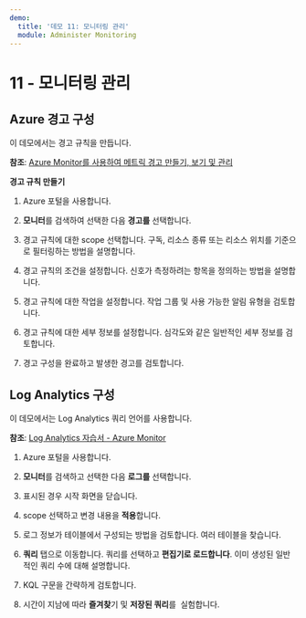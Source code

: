 ```yaml
---
demo:
  title: '데모 11: 모니터링 관리'
  module: Administer Monitoring
---
```


# 11 - 모니터링 관리

## Azure 경고 구성

이 데모에서는 경고 규칙을 만듭니다.

**참조**: [Azure Monitor를 사용하여 메트릭 경고 만들기, 보기 및 관리](https://docs.microsoft.com/azure/azure-monitor/alerts/alerts-metric)

**경고 규칙 만들기**

1. Azure 포털을 사용합니다.

1. **모니터**를 검색하여 선택한 다음 **경고를** 선택합니다.

1. 경고 규칙에 대한 scope 선택합니다. 구독, 리소스 종류 또는 리소스 위치를 기준으로 필터링하는 방법을 설명합니다.

1. 경고 규칙의 조건을 설정합니다. 신호가 측정하려는 항목을 정의하는 방법을 설명합니다. 

1. 경고 규칙에 대한 작업을 설정합니다. 작업 그룹 및 사용 가능한 알림 유형을 검토합니다. 

1. 경고 규칙에 대한 세부 정보를 설정합니다. 심각도와 같은 일반적인 세부 정보를 검토합니다. 

1. 경고 구성을 완료하고 발생한 경고를 검토합니다. 

## Log Analytics 구성

이 데모에서는 Log Analytics 쿼리 언어를 사용합니다.

**참조**: [Log Analytics 자습서 - Azure Monitor](https://docs.microsoft.com/azure/azure-monitor/logs/log-analytics-tutorial)

1. Azure 포털을 사용합니다.

1. **모니터**를 검색하고 선택한 다음 **로그를** 선택합니다.

1. 표시된 경우 시작 화면을 닫습니다.

1. scope 선택하고 변경 내용을 **적용**합니다. 

1. 로그 정보가 테이블에서 구성되는 방법을 검토합니다. 여러 테이블을 찾습니다.

1. **쿼리** 탭으로 이동합니다. 쿼리를 선택하고 **편집기로 로드합니다**. 이미 생성된 일반적인 쿼리 수에 대해 설명합니다.

1. KQL 구문을 간략하게 검토합니다. 

1. 시간이 지남에 따라 **즐겨찾**기 및 **저장된 쿼리**를  실험합니다.



